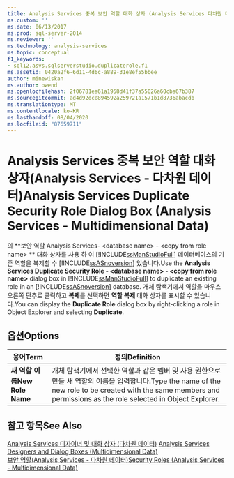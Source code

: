 ```yaml
---
title: Analysis Services 중복 보안 역할 대화 상자 (Analysis Services 다차원 데이터) | Microsoft Docs
ms.custom: ''
ms.date: 06/13/2017
ms.prod: sql-server-2014
ms.reviewer: ''
ms.technology: analysis-services
ms.topic: conceptual
f1_keywords:
- sql12.asvs.sqlserverstudio.duplicaterole.f1
ms.assetid: 0420a2f6-6d11-4d6c-a889-31e8ef55bbee
author: minewiskan
ms.author: owend
ms.openlocfilehash: 2f06781ea61a1958d41f37a55026a60cba67b387
ms.sourcegitcommit: ad4d92dce894592a259721a1571b1d8736abacdb
ms.translationtype: MT
ms.contentlocale: ko-KR
ms.lasthandoff: 08/04/2020
ms.locfileid: "87659711"
---
```

# <a name="analysis-services-duplicate-security-role-dialog-box-analysis-services---multidimensional-data"></a><span data-ttu-id="8e1e0-102">Analysis Services 중복 보안 역할 대화 상자(Analysis Services - 다차원 데이터)</span><span class="sxs-lookup"><span data-stu-id="8e1e0-102">Analysis Services Duplicate Security Role Dialog Box (Analysis Services - Multidimensional Data)</span></span>
  <span data-ttu-id="8e1e0-103">의 \*\*보안 역할 Analysis Services- \<database name>  -  \<copy from role name> \*\* 대화 상자를 사용 하 여 [!INCLUDE[ssManStudioFull](../includes/ssmanstudiofull-md.md)] 데이터베이스의 기존 역할을 복제할 수 [!INCLUDE[ssASnoversion](../includes/ssasnoversion-md.md)] 있습니다.</span><span class="sxs-lookup"><span data-stu-id="8e1e0-103">Use the **Analysis Services Duplicate Security Role - \<database name> - \<copy from role name>** dialog box in [!INCLUDE[ssManStudioFull](../includes/ssmanstudiofull-md.md)] to duplicate an existing role in an [!INCLUDE[ssASnoversion](../includes/ssasnoversion-md.md)] database.</span></span> <span data-ttu-id="8e1e0-104">개체 탐색기에서 역할을 마우스 오른쪽 단추로 클릭하고 **복제**를 선택하면 **역할 복제** 대화 상자를 표시할 수 있습니다.</span><span class="sxs-lookup"><span data-stu-id="8e1e0-104">You can display the **Duplicate Role** dialog box by right-clicking a role in Object Explorer and selecting **Duplicate**.</span></span>  
  
## <a name="options"></a><span data-ttu-id="8e1e0-105">옵션</span><span class="sxs-lookup"><span data-stu-id="8e1e0-105">Options</span></span>  
  
|<span data-ttu-id="8e1e0-106">용어</span><span class="sxs-lookup"><span data-stu-id="8e1e0-106">Term</span></span>|<span data-ttu-id="8e1e0-107">정의</span><span class="sxs-lookup"><span data-stu-id="8e1e0-107">Definition</span></span>|  
|----------|----------------|  
|<span data-ttu-id="8e1e0-108">**새 역할 이름**</span><span class="sxs-lookup"><span data-stu-id="8e1e0-108">**New Role Name**</span></span>|<span data-ttu-id="8e1e0-109">개체 탐색기에서 선택한 역할과 같은 멤버 및 사용 권한으로 만들 새 역할의 이름을 입력합니다.</span><span class="sxs-lookup"><span data-stu-id="8e1e0-109">Type the name of the new role to be created with the same members and permissions as the role selected in Object Explorer.</span></span>|  
  
## <a name="see-also"></a><span data-ttu-id="8e1e0-110">참고 항목</span><span class="sxs-lookup"><span data-stu-id="8e1e0-110">See Also</span></span>  
 <span data-ttu-id="8e1e0-111">[Analysis Services 디자이너 및 대화 상자 &#40;다차원 데이터&#41;](analysis-services-designers-and-dialog-boxes-multidimensional-data.md) </span><span class="sxs-lookup"><span data-stu-id="8e1e0-111">[Analysis Services Designers and Dialog Boxes &#40;Multidimensional Data&#41;](analysis-services-designers-and-dialog-boxes-multidimensional-data.md) </span></span>  
 [<span data-ttu-id="8e1e0-112">보안 역할&#40;Analysis Services - 다차원 데이터&#41;</span><span class="sxs-lookup"><span data-stu-id="8e1e0-112">Security Roles  &#40;Analysis Services - Multidimensional Data&#41;</span></span>](multidimensional-models/olap-logical/security-roles-analysis-services-multidimensional-data.md)  
  
  
